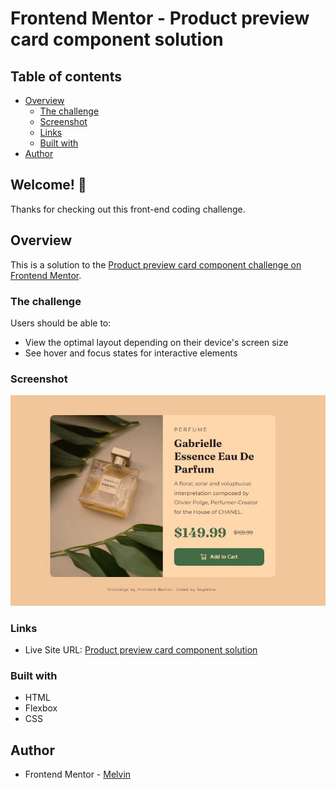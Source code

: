 # Frontend Mentor - Product preview card component solution

## Table of contents

-  [Overview](#overview)
   -  [The challenge](#the-challenge)
   -  [Screenshot](#screenshot)
   -  [Links](#links)
   -  [Built with](#built-with)
-  [Author](#author)

## Welcome! 👋

Thanks for checking out this front-end coding challenge.

## Overview

This is a solution to the [Product preview card component challenge on Frontend Mentor](https://www.frontendmentor.io/challenges/product-preview-card-component-GO7UmttRfa).

### The challenge

Users should be able to:

-  View the optimal layout depending on their device's screen size
-  See hover and focus states for interactive elements

### Screenshot

![Product preview card component solution](./design/desktop-design.jpg)

### Links

-  Live Site URL: [Product preview card component solution](https://boymelvs.github.io/product-preview-card-component-main)

### Built with

-  HTML
-  Flexbox
-  CSS

## Author

-  Frontend Mentor - [Melvin](https://www.frontendmentor.io/profile/boymelvs)
